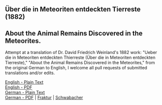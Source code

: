 ## Über die in Meteoriten entdeckten Tierreste (1882)

## About the Animal Remains Discovered in the Meteorites.

Attempt at a translation of Dr. David Friedrich Weinland's 1882 work: "Ueber die in Meteoriten entdeckten Thierreste (Über die in Meteoriten entdeckten Tierreste)," "About the Animal Remains Discovered in the Meteorites," from the original German to English, I welcome all pull requests of submitted translations and/or edits.

[English - Plain Text](full-text-english.md)  
[English - PDF](https://cdn.solaranamnesis.com/DFWeinland/david_weinland_about_remains_english_PDFlaTex.pdf)  
[German - Plain Text](full-text-german.md)  
[German - PDF](https://cdn.solaranamnesis.com/DFWeinland/david_weinland_about_remains_german_PDFlaTex.pdf) | [Fraktur](https://cdn.solaranamnesis.com/DFWeinland/david_weinland_about_remains_german-frak.pdf) | [Schwabacher](https://cdn.solaranamnesis.com/DFWeinland/david_weinland_about_remains_german-swab.pdf)  
